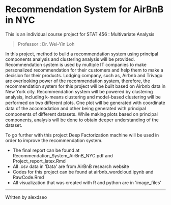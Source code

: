Recommendation System for AirBnB in NYC
======
This is an individual course project for STAT 456 : Multivariate Analysis

> Professor : Dr. Wei-Yin Loh

In this project, method to build a recommendation system using principal components analysis and clustering analysis will be provided. Recommendation system is used by multiple IT companies to make personalized recommendation for their customers and help them to make a decision for their products. Lodging company, such as, Airbnb and Trivago are overlooking power of the recommendation system, therefore, the recommendation system for this project will be built based on Airbnb data in New York city. Recommendation system will be powered by clustering analysis, including k-means clustering and model-based clustering will be performed on two diﬀerent plots. One plot will be generated with coordinate data of the accomodation and other being generated with principal components of diﬀerent datasets. While making plots based on principal components, analysis will be done to obtain deeper understanding of the dataset. 

To go further with this project Deep Factorization machine will be used in order to improve the recommendation system.

* The final report can be found at Recommendation_System_AirBnB_NYC.pdf and Project_report_latex.Rmd
* All .csv data in 'Data' are from AirBnB research website
* Codes for this project can be found at airbnb_wordcloud.ipynb and RawCode.Rmd
* All visualization that was created with R and python are in 'image_files'

 - - -
 Written by alexdseo
